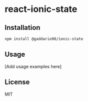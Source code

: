 # react-ionic-state

## Installation

```bash
npm install @gaddario98/ionic-state
```

## Usage

[Add usage examples here]

## License

MIT
